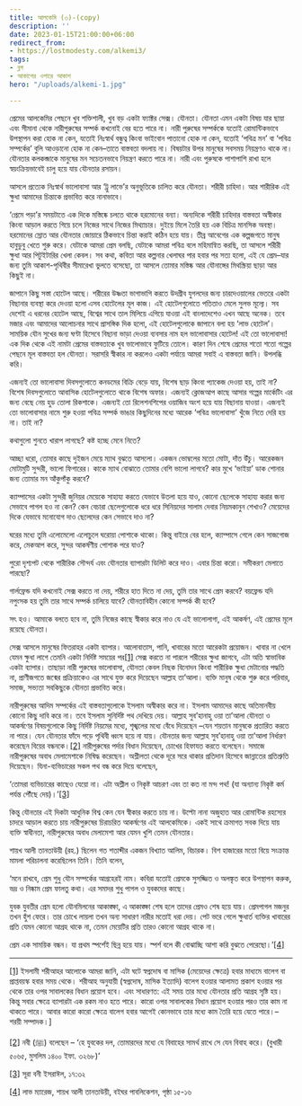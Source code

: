 ```yaml
---
title: আলকেমি (৩)-(copy)
description: ''
date: 2023-01-15T21:00:00+06:00
redirect_from:
- https://lostmodesty.com/alkemi3/
tags:
- ব্লগ
- আকাশের ওপারে আকাশ
hero: "/uploads/alkemi-1.jpg"

---
```

প্রেমের আলকেমির পেছনে খুব শক্তিশালী, খুব বড় একটা ফ্যাক্টর সেক্স। যৌনতা। যৌনতা এমন একটা বিষয় যার ছায়া এবং সীমানা থেকে নারীপুরুষের সম্পর্ক কখনোই বের হতে পারে না। নারী পুরুষের সম্পর্ককে যতোই রোমান্টিকভাবে উপস্থাপন করা হোক না কেন, যতোই নিঃস্বার্থ বন্ধুত্ব কিংবা ভাইবোন পাতানো হোক না কেন, যতোই ‘পবিত্র মন’ বা ‘পবিত্র সম্পর্কের’ বুলি আওড়ানো হোক না কেন–তাতে বাস্তবতা বদলায় না। বিষয়টার উপর মানুষের সবসময় নিয়ন্ত্রণও থাকে না। যৌনতার কলকব্জাকে মানুষের মন সচেতনভাবে নিয়ন্ত্রণ করতে পারে না। নারী এবং পুরুষকে পাশাপাশি রাখা হলে স্বয়ংক্রিয়ভাবেই চালু হয়ে যায় যৌনতার রসায়ন।

আসলে প্রত্যেক নিঃস্বার্থ ভালোবাসা আর ‘ট্রু লাভে’র অনুভূতিকে চালিত করে যৌনতা। শরীরী চাহিদা। আর শারীরিক এই ক্ষুধা আমাদের চিন্তাকে প্রভাবিত করে নানাভাবে।

‘প্রেমে পড়া’র সময়টাতে এক দিকে মস্তিষ্কে চলতে থাকে হরমোনের বন্যা। অন্যদিকে শরীরী চাহিদার বাস্তবতা অস্বীকার কিংবা আড়াল করতে গিয়ে চলে নিজের সাথে নিজের মিথ্যাচার। দুইয়ে মিলে তৈরি হয় এক বিচিত্র মানসিক অবস্থা। হরমোনের স্রোত আর যৌনতার জোয়ারে ঠিকভাবে চিন্তা করাই কঠিন হয়ে যায়। তীব্র আবেগের এক কল্পজগতে মানুষ হাবুডুবু খেতে শুরু করে। যেটাকে আমরা প্রেম বলছি, যেটাকে আমরা পবিত্র বলে মহিমান্বিত করছি, তা আসলে শরীরী ক্ষুধা আর পিটুইটারির খেলা কেবল। সব কথা, কবিতা আর কল্পনার খেলাঘর পার হবার পর সত্য হলো, এই যে প্রেম–যার জন্য তুমি আকাশ-পৃথিবীর সীমারেখা ভুলতে বসেছো, তা আসলে তোমার মস্তিষ্ক আর যৌনাঙ্গের মিথস্ক্রিয়া ছাড়া আর কিছুই না।

জাপানে কিছু সস্তা হোটেল আছে। শরীরের উষ্ণতা ভাগাভাগি করতে উদগ্রীব যুগলদের জন্য চারদেওয়ালের ভেতরে একটা বিছানার ব্যবস্থা করে দেওয়া হলো এসব হোটেলের মূল কাজ। এই হোটেলগুলোতে পতিতাও মেলে সুলভ মূল্যে। সব দেশেই এ ধরনের হোটেল আছে, বিশ্বের সাথে তাল মিলিয়ে এগিয়ে যাওয়া এই বাংলাদেশেও এখন আছে অনেক। তবে মজার এবং আমাদের আলোচনার সাথে প্রাসঙ্গিক দিক হলো, এই হোটেলগুলোকে জাপানে বলা হয় ‘লাভ হোটেল’। সাময়িক যৌন সুখের জন্য ঘণ্টা হিসেবে বিছানা ভাড়া দেওয়া ব্যবসার নাম হল ভালোবাসার হোটেল! এই তো ভালোবাসা! এক দিক থেকে এই নামটা প্রেমের বাস্তবতাকে খুব ভালোভাবে ফুটিয়ে তোলে। কারণ দিন শেষে প্রেমের শতো শতো গল্পের পেছনে মূল বাস্তবতা হল যৌনতা। সরাসরি স্বীকার না করলেও একটা পর্যায়ে আমরা সবাই এ বাস্তবতা জানি। উপলব্ধি করি।

এজন্যই তো ভালোবাসা দিবসগুলোতে কনডমের বিক্রি বেড়ে যায়, বিশেষ ছাড় কিংবা প্যাকেজ দেওয়া হয়, তাই না? বিশেষ দিবসগুলোতে আবাসিক হোটেলগুলোতে থাকে বিশেষ অফার। এজন্যই ক্লোজআপ কাছে আসার গল্পের মার্কেটিং এর জন্য বেছে নেয় হুড তোলা রিকশাকে। এজন্যই তো রিলেশনশিপের ওয়াজিব অংশ হয়ে যায় বিছানায় যাওয়া। এজন্যই তো ভালোবাসার নামে শুরু হওয়া পবিত্র সম্পর্ক ভাঙার কিছুদিনের মধ্যে আরেক ‘পবিত্র ভালোবাসা’ খুঁজে নিতে দেরি হয় না। তাই না?

কথাগুলো শুনতে খারাপ লাগছে? কষ্ট হচ্ছে মেনে নিতে?

আচ্ছা ধরো, তোমার কাছে দুইজন মেয়ে ম্যাথ বুঝতে আসলো। একজন ভোম্বলের মতো মোটা, দাঁত উঁচু। আরেকজন মোটামুটি সুন্দরী, ভালো ফিগারের। কাকে ম্যাথ বোঝাতে তোমার বেশি ভালো লাগবে? কার মুখে ‘ভাইয়া’ ডাক শোনার জন্য তোমার মন আঁকুপাঁকু করবে?

ক্যাম্পাসের একটা সুন্দরী জুনিয়র মেয়েকে সাহায্য করতে যেভাবে উতলা হয়ে যাও, কোনো ছেলেকে সাহায্য করার জন্য সেভাবে পাগল হও না কেন? কেন বেচারা ছেলেগুলোকে ধরে ধরে সিনিয়দের সালাম দেবার নিয়মকানুন শেখাও? মেয়েদের দিকে যেভাবে মনোযোগ দাও ছেলেদের কেন সেভাবে দাও না?

ঘরের মধ্যে তুমি এলোমেলো এলোচুলে ঘরোয়া পোশাকে থাকো। কিন্তু বাইরে বের হলে, ক্যাম্পাসে গেলে কেন সাজগোজ করে, মেকআপ করে, সুন্দর আকর্ষণীয় পোশাক পরে যাও?

পুরো দৃশ্যপট থেকে শারীরিক সৌন্দর্য এবং যৌনতার ব্যাপারটা ডিলিট করে দাও। এবার চিন্তা করো। সমীকরণ মেলাতে পারছো?

গার্লফ্রেন্ড যদি কখনোই সেক্স করতে না দেয়, শরীরে হাত দিতে না দেয়, তুমি তার সাথে প্রেম করবে? বয়ফ্রেন্ড যদি নপুংসক হয় তুমি তার সাথে সম্পর্ক চালিয়ে যাবে? যৌনতাবিহীন কোনো সম্পর্ক কী হবে?

সৎ হও। আমাকে বলতে হবে না, তুমি নিজের কাছে স্বীকার করে নাও যে এই ভালোলাগা, এই আকর্ষণ, এই প্রেমের মূলে রয়েছে যৌনতা।

সেক্স আসলে মানুষের ফিতরাহর একটা ব্যাপার। আলোবাতাস, পানি, খাবারের মতো আরেকটা প্রয়োজন। খাবার না খেলে যেমন ক্ষুধা লাগে তেমনি একটা নির্দিষ্ট সময়ের পর[\[1\]](#_ftn1) সেক্স করতে না পারলে শরীরের ক্ষুধা জাগবে, এটা অতি স্বাভাবিক একটা ব্যাপার। তাছাড়া নারী পুরুষের ভালোবাসা, যৌনতা কেবল নিছক বিনোদন কিংবা শারীরিক ক্ষুধা মেটানোর পদ্ধতি না, প্রাণীজগতে জন্মের প্রক্রিয়াকেও এর সাথে যুক্ত করে দিয়েছেন আল্লাহ তা’আলা। ব্যক্তি মানুষ থেকে শুরু করে পরিবার, সমাজ, সভ্যতা সবকিছুকে যৌনতা প্রভাবিত করে।

নারীপুরুষের আদিম সম্পর্কের এই বাস্তবতাগুলোকে ইসলাম অস্বীকার করে না। ইসলাম আমাদের কাছে অতিমানবীয় কোনো কিছু দাবি করে না। তবে ইসলাম সুনির্দিষ্ট পথ দেখিয়ে দেয়। আল্লাহ সুব’হানাহু ওয়া তা’আলা যৌনতা ও আকর্ষণের বিষয়গুলোকে কিছু নির্দিষ্ট নিয়মের মধ্যে, শৃঙ্খলের মধ্যে বেঁধে দিয়েছেন –যেন শয়তান মানুষকে প্রতারিত করতে না পারে। যেন যৌনতার ফাঁদে পড়ে পৃথিবী ধ্বংস হয়ে না যায়। যৌনতার জন্য আল্লাহ সুব’হানাহু ওয়া তা’আলা নির্ধারণ করেছেন বিয়ের বন্ধনকে।[\[2\]](#_ftn2) নারীপুরুষের পর্দার বিধান দিয়েছেন, চোখের হিফাযত করতে বলেছেন। সমাজে নারীপুরুষের অবাধ মেলামেশাকে নিষিদ্ধ করেছেন। অশ্লীলতা থেকে দূরে সরে থাকার প্রতিদান হিসেবে জান্নাতের প্রতিশ্রুতি দিয়েছেন। যিনা-ব্যভিচারের সকল পথ বন্ধ করে দিয়ে বলেছেন,

‘তোমরা ব্যভিচারের কাছেও যেয়ো না। এটা অশ্লীল ও নিকৃষ্ট আচরণ এবং তা কত না মন্দ পথ! (যা অন্যান্য নিকৃষ্ট কর্ম পর্যন্ত পৌঁছে দেয়)।’[\[3\]](#_ftn3)

কিন্তু যৌনতার এই দিকটা আধুনিক বিশ্ব কেন যেন স্বীকার করতে চায় না। উল্টো নানা অজুহাত আর রোমান্টিক রহস্যের চাদরে আড়াল করতে চায় নারীপুরুষের চিরাচরিত আকর্ষণের এই আলকেমিকে। একই সাথে ক্রমাগত সবক দিয়ে যায় ব্যক্তি স্বাধীনতা, নারীপুরুষের অবাধ মেলামেশা আর যেমন খুশি তেমন যৌনতার।

শায়খ আলী তানতাউয়ী (রহ.) ছিলেন গত শতাব্দীর একজন বিখ্যাত আলিম, বিচারক। বিশ হাজারের মতো বিয়ে সংক্রান্ত মামলা পরিচালনা করেছিলেন তিনি। তিনি বলেন,

‘মনে রাখবে, প্রেম শুধু যৌন সম্পর্কের আগ্রহেরই নাম। কবিরা যতোই প্রেমকে সুসজ্জিত ও অলঙ্কৃত করে উপস্থাপন করুক, ভদ্র ও নিষ্কাম প্রেম ফালতু কথা। এর সমাদর শুধু পাগল ও যুবকদের কাছে।

যুবক যুবতীর প্রেম হলো যৌনমিলনের আকাঙ্ক্ষা, এ আকাঙ্ক্ষা শেষ হলে তাদের প্রেমও শেষ হয়ে যায়। প্রেমপাগল মজনুর তখন হুঁশ ফেরে। তার চোখে লায়লা তখন অন্য সাধারণ নারীর মতোই ধরা দেয়। পেট ভরে গেলে ক্ষুধার্ত ব্যক্তির খাবারের প্রতি যেমন কোনো আগ্রহ থাকে না, তেমন মেয়েটির প্রতি তারও কোনো আগ্রহ থাকে না।

প্রেম এক সাময়িক বন্ধন। যা প্রথম স্পর্শেই ছিন্ন হয়ে যায়। স্পর্শ বলে কী বোঝাচ্ছি আশা করি বুঝতে পেরেছো।’[\[4\]](#_ftn4)

***

[\[1\]](#_ftnref1) ইসলামী শরীআহর আলোকে আমরা জানি, এটা ঘটে স্বপ্নদোষ বা মাসিক (মেয়েদের ক্ষেত্রে) হবার মাধ্যমে বালেগ বা প্রাপ্তবয়স্ক হবার সময় থেকে। শরীআহ অনুযায়ী (স্বপ্নদোষ, মাসিক ইত্যাদি) বালেগ হওয়ার আলামত প্রকাশ হওয়ার পর থেকে তার ওপর সাবালকের বিধান প্রয়োগ হবে। এবং সাধারণত: এই সময় তার মধ্যে যৌনতার প্রতি আগ্রহ সৃষ্টি হয়। কিন্তু সবার ক্ষেত্রে ব্যাপারটা এক রকম নাও হতে পারে। কারো ওপর সাবালকের বিধান প্রয়োগ হওয়ার পরও তার কাম না থাকতে পারে। আবার কারো কারো ক্ষেত্রে বালেগ হবার আগেই কোনভাবে তার মধ্যে কাম তৈরি হয়ে যেতে পারে।– শরয়ী সম্পাদক।\]

[\[2\]](#_ftnref2) নবী (ﷺ) বলেছেন – ‘হে যুবকের দল, তোমারদের মধ্যে যে বিবাহের সামর্থ রাখে সে যেন বিবাহ করে। (বুখারী ৫০৬৫, মুসলিম ১৪০০ ইফা. ৩২৬৮)’

[\[3\]](#_ftnref3) সূরা বনী ইসরাঈল, ১৭:৩২

[\[4\]](#_ftnref4) লাভ ম্যারেজ, শায়খ আলী তানতাউয়ী, বইঘর পাবলিকেশন, পৃষ্ঠা ১৫-১৬